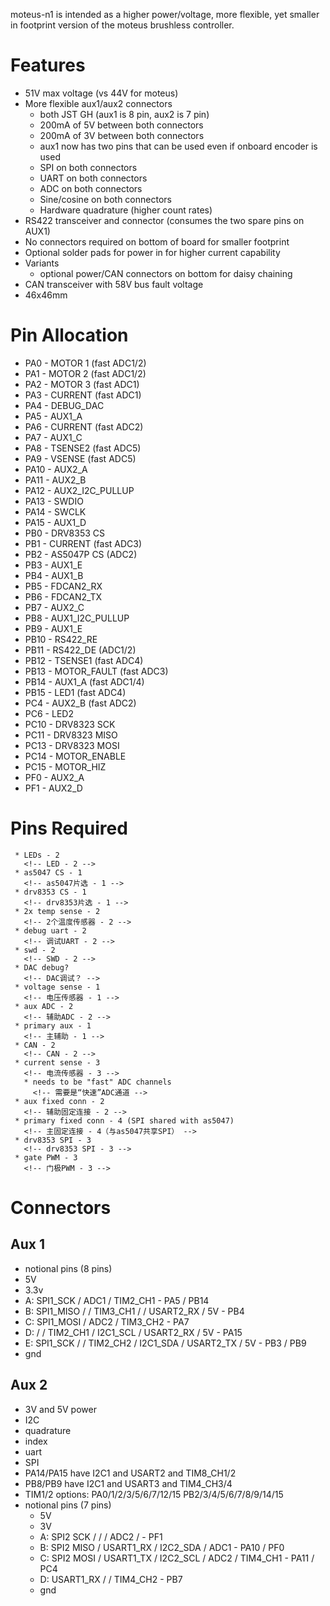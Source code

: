 moteus-n1 is intended as a higher power/voltage, more flexible, yet
smaller in footprint version of the moteus brushless controller.
<!-- moteus-n1 是一种更高功率/电压、更灵活且占用空间更小的无刷控制器版本。 -->

# Features #
<!-- 特性 -->

 * 51V max voltage (vs 44V for moteus)
   <!-- 最大电压51V（相比moteus的44V） -->
 * More flexible aux1/aux2 connectors
   <!-- 更灵活的aux1/aux2连接器 -->
   * both JST GH (aux1 is 8 pin, aux2 is 7 pin)
     <!-- 都是JST GH连接器（aux1是8针，aux2是7针） -->
   * 200mA of 5V between both connectors
     <!-- 两个连接器之间提供200mA的5V电流 -->
   * 200mA of 3V between both connectors
     <!-- 两个连接器之间提供200mA的3V电流 -->
   * aux1 now has two pins that can be used even if onboard encoder is used
     <!-- 即使使用板载编码器，aux1现在也有两个可用针脚 -->
   * SPI on both connectors
     <!-- 两个连接器均支持SPI -->
   * UART on both connectors
     <!-- 两个连接器均支持UART -->
   * ADC on both connectors
     <!-- 两个连接器均支持ADC -->
   * Sine/cosine on both connectors
     <!-- 两个连接器均支持正弦/余弦信号 -->
   * Hardware quadrature (higher count rates)
     <!-- 硬件正交编码器（更高的计数率） -->
 * RS422 transceiver and connector (consumes the two spare pins on AUX1)
   <!-- RS422收发器和连接器（占用AUX1上的两个备用针脚） -->
 * No connectors required on bottom of board for smaller footprint
   <!-- 板底无需连接器以减少占用空间 -->
 * Optional solder pads for power in for higher current capability
   <!-- 可选的电源输入焊盘以支持更高电流能力 -->
 * Variants
   <!-- 变体 -->
   * optional power/CAN connectors on bottom for daisy chaining
     <!-- 板底可选电源/CAN连接器以支持菊花链连接 -->
 * CAN transceiver with 58V bus fault voltage
   <!-- 带有58V总线故障电压的CAN收发器 -->
 * 46x46mm
   <!-- 尺寸为46x46mm -->

# Pin Allocation #
<!-- 引脚分配 -->

 * PA0  - MOTOR 1       (fast ADC1/2) <!-- 电机1（快速ADC1/2） -->
 * PA1  - MOTOR 2       (fast ADC1/2) <!-- 电机2（快速ADC1/2） -->
 * PA2  - MOTOR 3       (fast ADC1)   <!-- 电机3（快速ADC1） -->
 * PA3  - CURRENT       (fast ADC1)   <!-- 电流（快速ADC1） -->
 * PA4  - DEBUG_DAC                    <!-- 调试DAC -->
 * PA5  - AUX1_A                       <!-- AUX1_A -->
 * PA6  - CURRENT       (fast ADC2)   <!-- 电流（快速ADC2） -->
 * PA7  - AUX1_C                       <!-- AUX1_C -->
 * PA8  - TSENSE2       (fast ADC5)   <!-- 温度传感器2（快速ADC5） -->
 * PA9  - VSENSE        (fast ADC5)   <!-- 电压传感器（快速ADC5） -->
 * PA10 - AUX2_A                       <!-- AUX2_A -->
 * PA11 - AUX2_B                       <!-- AUX2_B -->
 * PA12 - AUX2_I2C_PULLUP              <!-- AUX2 I2C上拉 -->
 * PA13 - SWDIO                        <!-- SWDIO -->
 * PA14 - SWCLK                        <!-- SWCLK -->
 * PA15 - AUX1_D                       <!-- AUX1_D -->
 * PB0  - DRV8353 CS                   <!-- DRV8353片选 -->
 * PB1  - CURRENT        (fast ADC3)  <!-- 电流（快速ADC3） -->
 * PB2  - AS5047P CS     (ADC2)       <!-- AS5047P片选（ADC2） -->
 * PB3  - AUX1_E                       <!-- AUX1_E -->
 * PB4  - AUX1_B                       <!-- AUX1_B -->
 * PB5  - FDCAN2_RX                    <!-- FDCAN2接收 -->
 * PB6  - FDCAN2_TX                    <!-- FDCAN2发送 -->
 * PB7  - AUX2_C                       <!-- AUX2_C -->
 * PB8  - AUX1_I2C_PULLUP              <!-- AUX1 I2C上拉 -->
 * PB9  - AUX1_E                       <!-- AUX1_E -->
 * PB10 - RS422_RE                     <!-- RS422接收使能 -->
 * PB11 - RS422_DE      (ADC1/2)      <!-- RS422发送使能（ADC1/2） -->
 * PB12 - TSENSE1      (fast ADC4)    <!-- 温度传感器1（快速ADC4） -->
 * PB13 - MOTOR_FAULT  (fast ADC3)    <!-- 电机故障（快速ADC3） -->
 * PB14 - AUX1_A       (fast ADC1/4)  <!-- AUX1_A（快速ADC1/4） -->
 * PB15 - LED1         (fast ADC4)    <!-- LED1（快速ADC4） -->
 * PC4  - AUX2_B       (fast ADC2)    <!-- AUX2_B（快速ADC2） -->
 * PC6  - LED2                        <!-- LED2 -->
 * PC10 - DRV8323 SCK                  <!-- DRV8323时钟 -->
 * PC11 - DRV8323 MISO                 <!-- DRV8323主输入从输出 -->
 * PC13 - DRV8323 MOSI                 <!-- DRV8323主输出从输入 -->
 * PC14 - MOTOR_ENABLE                 <!-- 电机使能 -->
 * PC15 - MOTOR_HIZ                    <!-- 电机高阻态 -->
 * PF0 - AUX2_A                        <!-- AUX2_A -->
 * PF1 - AUX2_D                        <!-- AUX2_D -->

# Pins Required #
<!-- 所需引脚 -->

     * LEDs - 2
       <!-- LED - 2 -->
     * as5047 CS - 1
       <!-- as5047片选 - 1 -->
     * drv8353 CS - 1
       <!-- drv8353片选 - 1 -->
     * 2x temp sense - 2
       <!-- 2个温度传感器 - 2 -->
     * debug uart - 2
       <!-- 调试UART - 2 -->
     * swd - 2
       <!-- SWD - 2 -->
     * DAC debug?
       <!-- DAC调试？ -->
     * voltage sense - 1
       <!-- 电压传感器 - 1 -->
     * aux ADC - 2
       <!-- 辅助ADC - 2 -->
     * primary aux - 1
       <!-- 主辅助 - 1 -->
     * CAN - 2
       <!-- CAN - 2 -->
     * current sense - 3
       <!-- 电流传感器 - 3 -->
       * needs to be "fast" ADC channels
         <!-- 需要是“快速”ADC通道 -->
     * aux fixed conn - 2
       <!-- 辅助固定连接 - 2 -->
     * primary fixed conn - 4 (SPI shared with as5047)
       <!-- 主固定连接 - 4（与as5047共享SPI） -->
     * drv8353 SPI - 3
       <!-- drv8353 SPI - 3 -->
     * gate PWM - 3
       <!-- 门极PWM - 3 -->

# Connectors #
<!-- 连接器 -->

## Aux 1 ##
<!-- 辅助1 -->

 * notional pins (8  pins)
   <!-- 标称针脚（8针） -->
  * 5V
    <!-- 5V -->
  * 3.3v
    <!-- 3.3V -->
  * A: SPI1_SCK  / ADC1 / TIM2_CH1                             - PA5 / PB14
    <!-- A: SPI1_SCK / ADC1 / TIM2_CH1 -->
  * B: SPI1_MISO /      / TIM3_CH1 /          / USART2_RX / 5V - PB4
    <!-- B: SPI1_MISO / / TIM3_CH1 / / USART2_RX / 5V -->
  * C: SPI1_MOSI / ADC2 / TIM3_CH2                             - PA7
    <!-- C: SPI1_MOSI / ADC2 / TIM3_CH2 -->
  * D:           /      / TIM2_CH1 / I2C1_SCL / USART2_RX / 5V - PA15
    <!-- D: / / TIM2_CH1 / I2C1_SCL / USART2_RX / 5V -->
  * E: SPI1_SCK  /      / TIM2_CH2 / I2C1_SDA / USART2_TX / 5V - PB3 / PB9
    <!-- E: SPI1_SCK / / TIM2_CH2 / I2C1_SDA / USART2_TX / 5V -->
  * gnd
    <!-- 地 -->

## Aux 2 ##
<!-- 辅助2 -->

 * 3V and 5V power
   <!-- 3V和5V电源 -->
 * I2C
   <!-- I2C -->
 * quadrature
   <!-- 正交 -->
 * index
   <!-- 索引 -->
 * uart
   <!-- UART -->
 * SPI
   <!-- SPI -->
 * PA14/PA15 have I2C1 and USART2 and TIM8_CH1/2
   <!-- PA14/PA15具有I2C1和USART2以及TIM8_CH1/2 -->
 * PB8/PB9 have I2C1 and USART3 and TIM4_CH3/4
   <!-- PB8/PB9具有I2C1和USART3以及TIM4_CH3/4 -->
 * TIM1/2 options: PA0/1/2/3/5/6/7/12/15
                   PB2/3/4/5/6/7/8/9/14/15
   <!-- TIM1/2选项：PA0/1/2/3/5/6/7/12/15 PB2/3/4/5/6/7/8/9/14/15 -->
 * notional pins (7 pins)
   <!-- 标称针脚（7针） -->
   * 5V
     <!-- 5V -->
   * 3V
     <!-- 3V -->
   * A: SPI2 SCK  /           /          / ADC2 /           - PF1
     <!-- A: SPI2 SCK / / / ADC2 / -->
   * B: SPI2 MISO / USART1_RX / I2C2_SDA / ADC1             - PA10 / PF0
     <!-- B: SPI2 MISO / USART1_RX / I2C2_SDA / ADC1 -->
   * C: SPI2 MOSI / USART1_TX / I2C2_SCL / ADC2 / TIM4_CH1  - PA11 / PC4
     <!-- C: SPI2 MOSI / USART1_TX / I2C2_SCL / ADC2 / TIM4_CH1 -->
   * D:             USART1_RX /                 / TIM4_CH2  - PB7
     <!-- D: USART1_RX / / TIM4_CH2 -->
   * gnd
     <!-- 地 -->
